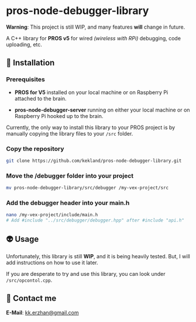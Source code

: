 
# pros-node-debugger-library

**Warning**: This project is still WIP, and many features **will** change in future.

A C++ library for **PROS v5** for wired *(wireless with RPi)* debugging, code uploading, etc.

## 🔧 Installation

### Prerequisites

- **PROS for V5** installed on your local machine or on Raspberry Pi attached to the brain.

- **pros-node-debugger-server** running on either your local machine or on Raspberry Pi hooked up to the brain.

Currently, the only way to install this library to your PROS project is by manually copying the library files to your `/src` folder.

### Copy the repository

```bash
git clone https://github.com/kekland/pros-node-debugger-library.git
```

### Move the /debugger folder into your project

```bash
mv pros-node-debugger-library/src/debugger /my-vex-project/src
```

### Add the debugger header into your main.h

```bash
nano /my-vex-project/include/main.h
# Add #include "../src/debugger/debugger.hpp" after #include "api.h"
```

## 👽 Usage

Unfortunately, this library is still **WIP**, and it is being heavily tested. But, I will add instructions on how to use it later.

If you are desperate to try and use this library, you can look under `/src/opcontol.cpp`.

## 📧 Contact me

**E-Mail**: kk.erzhan@gmail.com